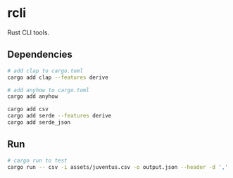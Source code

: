# rcli

Rust CLI tools.

## Dependencies

```bash
# add clap to cargo.toml
cargo add clap --features derive

# add anyhow to cargo.toml
cargo add anyhow

cargo add csv
cargo add serde --features derive
cargo add serde_json
```

## Run

```bash
# cargo run to test
cargo run -- csv -i assets/juventus.csv -o output.json --header -d ','
```

